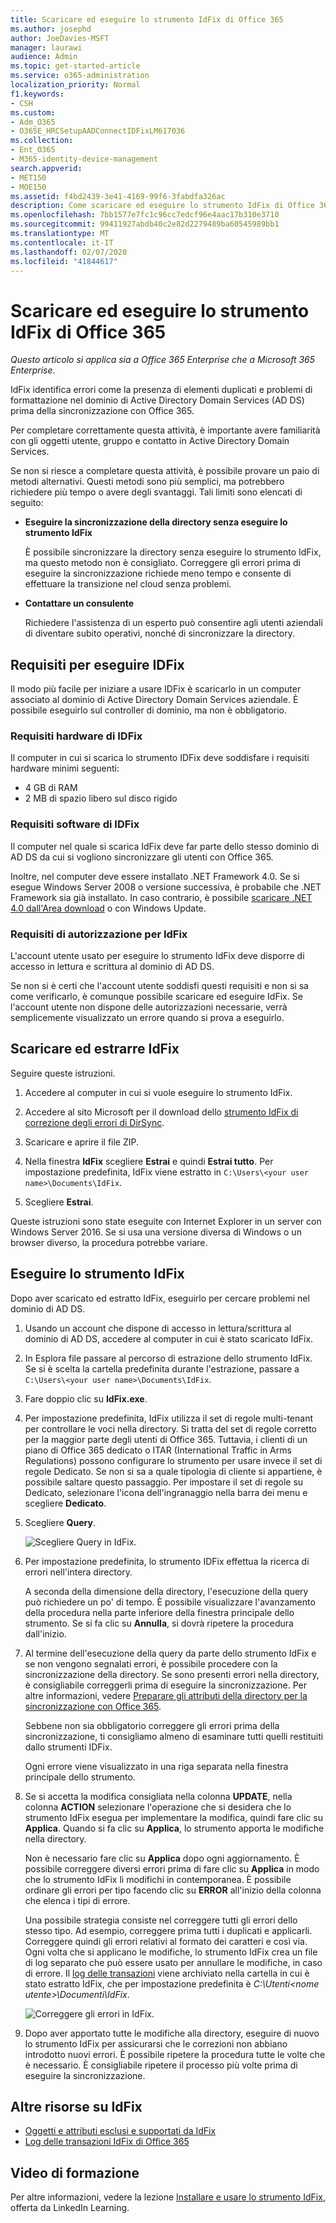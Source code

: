 ```yaml
---
title: Scaricare ed eseguire lo strumento IdFix di Office 365
ms.author: josephd
author: JoeDavies-MSFT
manager: laurawi
audience: Admin
ms.topic: get-started-article
ms.service: o365-administration
localization_priority: Normal
f1.keywords:
- CSH
ms.custom:
- Adm_O365
- O365E_HRCSetupAADConnectIDFixLM617036
ms.collection:
- Ent_O365
- M365-identity-device-management
search.appverid:
- MET150
- MOE150
ms.assetid: f4bd2439-3e41-4169-99f6-3fabdfa326ac
description: Come scaricare ed eseguire lo strumento IdFix di Office 365 per eseguire la pulizia di Active Directory Domain Services (AD DS) prima della sincronizzazione con Office 365.
ms.openlocfilehash: 7bb1577e7fc1c96cc7edcf96e4aac17b310e3710
ms.sourcegitcommit: 99411927abdb40c2e82d2279489ba60545989bb1
ms.translationtype: MT
ms.contentlocale: it-IT
ms.lasthandoff: 02/07/2020
ms.locfileid: "41844617"
---
```

# <a name="download-and-run-the-office-365-idfix-tool"></a>Scaricare ed eseguire lo strumento IdFix di Office 365

*Questo articolo si applica sia a Office 365 Enterprise che a Microsoft 365 Enterprise*.

IdFix identifica errori come la presenza di elementi duplicati e problemi di formattazione nel dominio di Active Directory Domain Services (AD DS) prima della sincronizzazione con Office 365. 
  
Per completare correttamente questa attività, è importante avere familiarità con gli oggetti utente, gruppo e contatto in Active Directory Domain Services.
  
Se non si riesce a completare questa attività, è possibile provare un paio di metodi alternativi. Questi metodi sono più semplici, ma potrebbero richiedere più tempo o avere degli svantaggi. Tali limiti sono elencati di seguito:
  
- **Eseguire la sincronizzazione della directory senza eseguire lo strumento IdFix** 

  È possibile sincronizzare la directory senza eseguire lo strumento IdFix, ma questo metodo non è consigliato. Correggere gli errori prima di eseguire la sincronizzazione richiede meno tempo e consente di effettuare la transizione nel cloud senza problemi. 

- **Contattare un consulente** 

  Richiedere l'assistenza di un esperto può consentire agli utenti aziendali di diventare subito operativi, nonché di sincronizzare la directory. 
    
## <a name="what-you-need-to-run-idfix"></a>Requisiti per eseguire IDFix

Il modo più facile per iniziare a usare IDFix è scaricarlo in un computer associato al dominio di Active Directory Domain Services aziendale. È possibile eseguirlo sul controller di dominio, ma non è obbligatorio.
  
### <a name="idfix-hardware-requirements"></a>Requisiti hardware di IDFix

Il computer in cui si scarica lo strumento IDFix deve soddisfare i requisiti hardware minimi seguenti:
  
- 4 GB di RAM
- 2 MB di spazio libero sul disco rigido
   
### <a name="idfix-software-requirements"></a>Requisiti software di IDFix

Il computer nel quale si scarica IdFix deve far parte dello stesso dominio di AD DS da cui si vogliono sincronizzare gli utenti con Office 365. 

Inoltre, nel computer deve essere installato .NET Framework 4.0. Se si esegue Windows Server 2008 o versione successiva, è probabile che .NET Framework sia già installato. In caso contrario, è possibile [scaricare .NET 4.0 dall'Area download](https://go.microsoft.com/fwlink/p/?LinkId=400475) o con Windows Update. 
  
### <a name="idfix-permissions-requirements"></a>Requisiti di autorizzazione per IdFix

L'account utente usato per eseguire lo strumento IdFix deve disporre di accesso in lettura e scrittura al dominio di AD DS.
  
Se non si è certi che l'account utente soddisfi questi requisiti e non si sa come verificarlo, è comunque possibile scaricare ed eseguire IdFix. Se l'account utente non dispone delle autorizzazioni necessarie, verrà semplicemente visualizzato un errore quando si prova a eseguirlo.
  
## <a name="download-and-extract-idfix"></a>Scaricare ed estrarre IdFix

Seguire queste istruzioni. 
  
1. Accedere al computer in cui si vuole eseguire lo strumento IdFix.
    
2. Accedere al sito Microsoft per il download dello [strumento IdFix di correzione degli errori di DirSync](https://go.microsoft.com/fwlink/?linkid=867219).
    
3. Scaricare e aprire il file ZIP.
    
3. Nella finestra **IdFix** scegliere **Estrai** e quindi **Estrai tutto**. Per impostazione predefinita, IdFix viene estratto in `C:\Users\<your user name>\Documents\IdFix`. 
    
6. Scegliere **Estrai**.

Queste istruzioni sono state eseguite con Internet Explorer in un server con Windows Server 2016. Se si usa una versione diversa di Windows o un browser diverso, la procedura potrebbe variare.
    
## <a name="run-the-idfix-tool"></a>Eseguire lo strumento IdFix

Dopo aver scaricato ed estratto IdFix, eseguirlo per cercare problemi nel dominio di AD DS.
  
1. Usando un account che dispone di accesso in lettura/scrittura al dominio di AD DS, accedere al computer in cui è stato scaricato IdFix.
    
2. In Esplora file passare al percorso di estrazione dello strumento IdFix. Se si è scelta la cartella predefinita durante l'estrazione, passare a `C:\Users\<your user name>\Documents\IdFix`. 
    
3. Fare doppio clic su **IdFix.exe**. 
  
4. Per impostazione predefinita, IdFix utilizza il set di regole multi-tenant per controllare le voci nella directory. Si tratta del set di regole corretto per la maggior parte degli utenti di Office 365. Tuttavia, i clienti di un piano di Office 365 dedicato o ITAR (International Traffic in Arms Regulations) possono configurare lo strumento per usare invece il set di regole Dedicato. Se non si sa a quale tipologia di cliente si appartiene, è possibile saltare questo passaggio. Per impostare il set di regole su Dedicato, selezionare l'icona dell'ingranaggio nella barra dei menu e scegliere **Dedicato**.
    
5. Scegliere **Query**.
    
    ![Scegliere Query in IdFix.](media/a07a7aa7-d0ac-4817-8757-946019813a57.JPG)
  
6. Per impostazione predefinita, lo strumento IDFix effettua la ricerca di errori nell'intera directory.
    
    A seconda della dimensione della directory, l'esecuzione della query può richiedere un po' di tempo. È possibile visualizzare l'avanzamento della procedura nella parte inferiore della finestra principale dello strumento. Se si fa clic su **Annulla**, si dovrà ripetere la procedura dall'inizio.
  
7. Al termine dell'esecuzione della query da parte dello strumento IdFix e se non vengono segnalati errori, è possibile procedere con la sincronizzazione della directory. Se sono presenti errori nella directory, è consigliabile correggerli prima di eseguire la sincronizzazione. Per altre informazioni, vedere [Preparare gli attributi della directory per la sincronizzazione con Office 365](prepare-directory-attributes-for-synch-with-idfix.md).
    
    Sebbene non sia obbligatorio correggere gli errori prima della sincronizzazione, ti consigliamo almeno di esaminare tutti quelli restituiti dallo strumenti IDFix.
    
    Ogni errore viene visualizzato in una riga separata nella finestra principale dello strumento. 
    
8. Se si accetta la modifica consigliata nella colonna **UPDATE**, nella colonna **ACTION** selezionare l'operazione che si desidera che lo strumento IdFix esegua per implementare la modifica, quindi fare clic su **Applica**. Quando si fa clic su **Applica**, lo strumento apporta le modifiche nella directory.
    
    Non è necessario fare clic su **Applica** dopo ogni aggiornamento. È possibile correggere diversi errori prima di fare clic su **Applica** in modo che lo strumento IdFix li modifichi in contemporanea. È possibile ordinare gli errori per tipo facendo clic su **ERROR** all'inizio della colonna che elenca i tipi di errore. 
    
    Una possibile strategia consiste nel correggere tutti gli errori dello stesso tipo. Ad esempio, correggere prima tutti i duplicati e applicarli. Correggere quindi gli errori relativi al formato dei caratteri e così via. Ogni volta che si applicano le modifiche, lo strumento IdFix crea un file di log separato che può essere usato per annullare le modifiche, in caso di errore. Il [log delle transazioni](idfix-transaction-log.md) viene archiviato nella cartella in cui è stato estratto IdFix, che per impostazione predefinita è _C:\Utenti\<nome utente>\Documenti\IdFix_. 
    
    ![Correggere gli errori in IdFix.](media/5f051070-652c-4be7-98bf-312295e32371.png)
  
9. Dopo aver apportato tutte le modifiche alla directory, eseguire di nuovo lo strumento IdFix per assicurarsi che le correzioni non abbiano introdotto nuovi errori. È possibile ripetere la procedura tutte le volte che è necessario. È consigliabile ripetere il processo più volte prima di eseguire la sincronizzazione.
    
## <a name="additional-resources-on-idfix"></a>Altre risorse su IdFix 

- [Oggetti e attributi esclusi e supportati da IdFix](idfix-excluded-and-supported-objects-and-attributes.md)  
- [Log delle transazioni IdFix di Office 365](idfix-transaction-log.md)
    
## <a name="video-training"></a>Video di formazione

Per altre informazioni, vedere la lezione [Installare e usare lo strumento IdFix](https://support.office.com/article/install-and-use-the-idfix-tool-4d81d73c-f172-4fd5-8542-f601c0c96aa9?ui=en-US&rs=en-US&ad=US), offerta da LinkedIn Learning.
  

